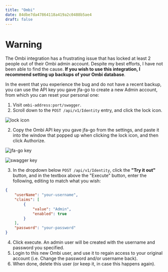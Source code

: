 ```yaml
---
title: "Ombi"
date: 84dbe7da47864118a419a2c0488b5ae4
draft: false
---
```


# Warning
The Ombi integration has a frustrating issue that has locked at least 2 people out of their Ombi admin account. Despite my best efforts, I have not been able to find the cause. **If you wish to use this integration, I recommend setting up backups of your Ombi database**.

In the event that you experience the bug and do not have a recent backup, you can use the API key you gave jfa-go to create a new Admin account, from which you can reset your personal one:
1) Visit `ombi-address:port/swagger`.
2) Scroll down to the `POST /api/v1/Identity` entry, and click the lock icon.


![lock icon](/ombi-swagger-auth.png)

2) Copy the Ombi API key you gave jfa-go from the settings, and paste it into the window that popped up when clicking the lock icon, and then click Authorize.

![jfa-go key](/ombi-jfa-go-key.png)

![swagger key](/ombi-swagger-key.png)

3) In the dropdown below `POST /api/v1/Identity`, click the **"Try it out"** button, and in the textbox above the "Execute" button, enter the following, editing to match what you wish:
```json
{
    "userName": "your-username",
    "claims": [
        {
            "value": "Admin",
            "enabled": true
        }
    ],
    "password": "your-password"
}
```
4) Click execute. An admin user will be created with the username and password you specified. 
5) Login to this new Ombi user, and use it to regain access to your original account (i.e. Change the password and/or username back).
6) When done, delete this user (or keep it, in case this happens again).
